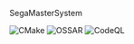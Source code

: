 SegaMasterSystem

![CMake](https://github.com/ProtoByter/SegaMasterSystem/workflows/CMake/badge.svg)
![OSSAR](https://github.com/ProtoByter/SegaMasterSystem/workflows/OSSAR/badge.svg)
![CodeQL](https://github.com/ProtoByter/SegaMasterSystem/workflows/CodeQL/badge.svg)
